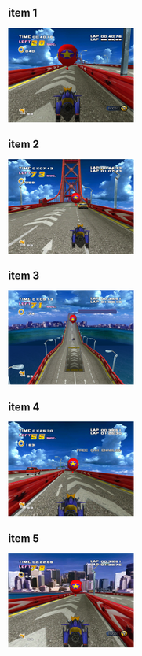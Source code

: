 <style>img{width:256px;display:inline;}</style>
## item 1
![](./Route101/item-1-1.png)

## item 2
![](./Route101/item-2-1.png)

## item 3
![](./Route101/item-3-1.png)

## item 4
![](./Route101/item-4-1.png)

## item 5
![](./Route101/item-5-1.png)

